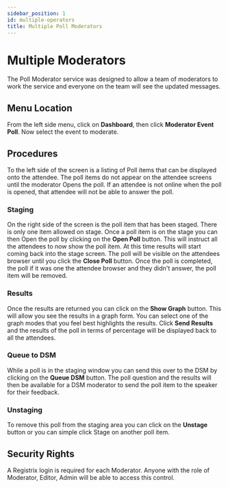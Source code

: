 ```yaml
---
sidebar_position: 1
id: multiple-operators
title: Multiple Poll Moderators
---
```


# Multiple Moderators

The Poll Moderator service was designed to allow a team of moderators to work the service and everyone on the team will see the updated messages.

## Menu Location

From the left side menu, click on **Dashboard**, then click **Moderator Event Poll**.  Now select the event to moderate.

## Procedures

To the left side of the screen is a listing of Poll items that can be displayed onto the attendee. The poll items do not appear on the attendee screens until the moderator Opens the poll.  If an attendee is not online when the poll is opened, that attendee will not be able to answer the poll.

### Staging

On the right side of the screen is the poll item that has been staged.  There is only one item allowed on stage. Once a poll item is on the stage you can then Open the poll by clicking on the **Open Poll** button.  This will instruct all the attendees to now show the poll item.  At this time results will start coming back into the stage screen. The poll will be visible on the attendees browser until you click the **Close Poll** button.  Once the poll is completed, the poll if it was one the attendee browser and they didn't answer, the poll item will be removed.  

### Results

Once the results are returned you can click on the **Show Graph** button.  This will allow you see the results in a graph form. You can select one of the graph modes that you feel best highlights the results.  Click **Send Results** and the results of the poll in terms of percentage will be displayed back to all the attendees.

### Queue to DSM

While a poll is in the staging window you can send this over to the DSM by clicking on the **Queue DSM** button.  The poll question and the results will then be available for a DSM moderator to send the poll item to the speaker for their feedback.

### Unstaging

To remove this poll from the staging area you can click on the **Unstage** button or you can simple click Stage on another poll item. 

## Security Rights

A Registrix login is required for each Moderator. Anyone with the role of Moderator, Editor, Admin will be able to access this control.
